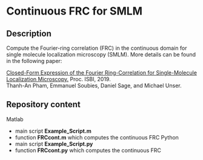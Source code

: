 # Continuous FRC for SMLM

## Description

Compute the Fourier-ring correlation (FRC) in the continuous domain for single molecule localization microscopy (SMLM).  More details can be found in the following paper:

<a href="https://hal.archives-ouvertes.fr/hal-02048083" target="_blank">Closed-Form Expression of the Fourier Ring-Correlation for Single-Molecule Localization Microscopy.</a>
Proc. ISBI, 2019.<br/> 
Thanh-An Pham, Emmanuel Soubies, Daniel Sage, and Michael Unser.

## Repository content
Matlab
* main script **Example_Script.m** 
* function **FRCcont.m** which computes the continuous FRC
Python
* main script **Example_Script.py** 
* function **FRCcont.py** which computes the continuous FRC
